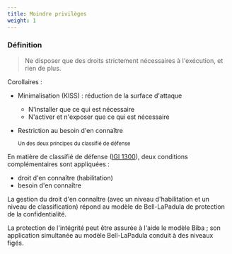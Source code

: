 ```yaml
---
title: Moindre privilèges
weight: 1
---
```


### Définition

> Ne disposer que des droits strictement nécessaires à l'exécution, et rien de plus.

Corollaires :

- Minimalisation (KISS) : réduction de la surface d'attaque
  - N'installer que ce qui est nécessaire
  - N'activer et n'exposer que ce qui est nécessaire
- Restriction au besoin d'en connaître

    <small>Un des deux principes du classifié de défense</small>

<aside class="notes">

En matière de classifié de défense ([IGI 1300](https://www.ssi.gouv.fr/igi1300/)),
deux conditions complémentaires sont appliquées :

- droit d'en connaître (habilitation)
- besoin d'en connaître

La gestion du droit d'en connaître (avec un niveau d'habilitation et un niveau
de classification) répond au modèle de Bell-LaPadula de protection de la confidentialité.

La protection de l'intégrité peut être assurée à l'aide le modèle Biba ; son application
simultanée au modèle Bell-LaPadula conduit à des niveaux figés.

</aside>
